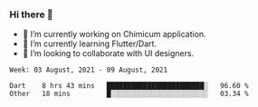 ### Hi there 👋

<!--
**devcat37/devcat37** is a ✨ _special_ ✨ repository because its `README.md` (this file) appears on your GitHub profile.-->


- 🔭 I’m currently working on Chimicum application.
- 🌱 I’m currently learning Flutter/Dart.
- 👯 I’m looking to collaborate with UI designers.
<!-- - 🤔 I’m looking for help with ... -->

<!--START_SECTION:waka-->
```text
Week: 03 August, 2021 - 09 August, 2021

Dart    8 hrs 43 mins   ████████████████████████░   96.60 % 
Other   18 mins         █░░░░░░░░░░░░░░░░░░░░░░░░   03.34 % 
```
<!--END_SECTION:waka-->
